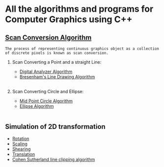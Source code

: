 # All the algorithms and programs for Computer Graphics using C++

## [Scan Conversion Algorithm](https://www.javatpoint.com/computer-graphics-scan-conversion-definition)

```The process of representing continuous graphics object as a collection of discrete pixels is known as scan conversion.```

1. Scan Converting a Point and a straight Line:
   - [Digital Analyzer Algorithm](https://github.com/sthsuyash/C-projects/blob/main/Computer_Graphics/Scan_Conversion_Algorithm/DDA.cpp)
   - [Bresenham's Line Drawing Algorithm](https://github.com/sthsuyash/C-projects/blob/main/Computer_Graphics/Scan_Conversion_Algorithm/Bresenham.cpp)
     <br><br>

2. Scan Converting Circle and Ellipse:
   - [Mid Point Circle Algorithm](https://github.com/sthsuyash/CSIT_Labs/blob/main/3rd_Semester/Computer_Graphics/Scan_Conversion_Algorithm/circle.cpp) 
   - [Ellipse Algorithm](https://github.com/sthsuyash/CSIT_Labs/blob/main/3rd_Semester/Computer_Graphics/Scan_Conversion_Algorithm/ellipse.cpp)
<br><br>

## Simulation of 2D transformation
  - [Rotation]()
  - [Scaling]()
  - [Shearing]()
  - [Translation]()
  - [Cohen Sutherland line clipping algorithm]()
 
